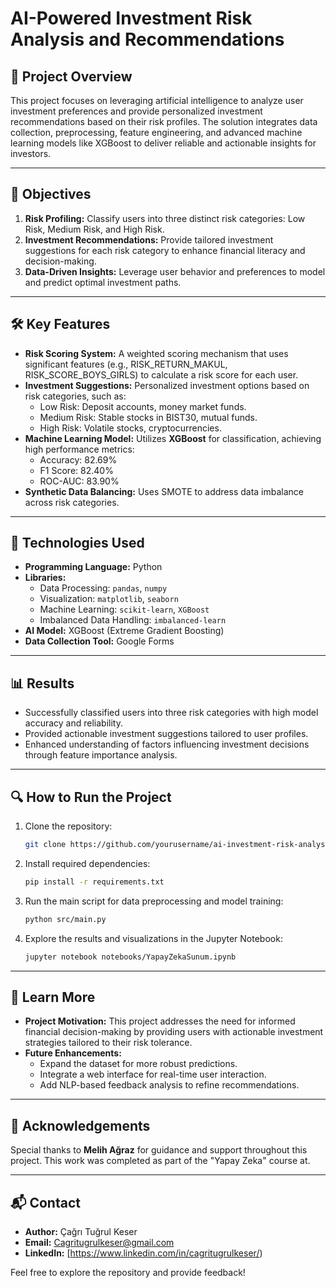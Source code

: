 # AI-Powered Investment Risk Analysis and Recommendations

## 📜 Project Overview
This project focuses on leveraging artificial intelligence to analyze user investment preferences and provide personalized investment recommendations based on their risk profiles. The solution integrates data collection, preprocessing, feature engineering, and advanced machine learning models like XGBoost to deliver reliable and actionable insights for investors.

---

## 🎯 Objectives
1. **Risk Profiling:** Classify users into three distinct risk categories: Low Risk, Medium Risk, and High Risk.
2. **Investment Recommendations:** Provide tailored investment suggestions for each risk category to enhance financial literacy and decision-making.
3. **Data-Driven Insights:** Leverage user behavior and preferences to model and predict optimal investment paths.

---

## 🛠️ Key Features
- **Risk Scoring System:** A weighted scoring mechanism that uses significant features (e.g., RISK_RETURN_MAKUL, RISK_SCORE_BOYS_GIRLS) to calculate a risk score for each user.
- **Investment Suggestions:** Personalized investment options based on risk categories, such as:
  - Low Risk: Deposit accounts, money market funds.
  - Medium Risk: Stable stocks in BIST30, mutual funds.
  - High Risk: Volatile stocks, cryptocurrencies.
- **Machine Learning Model:** Utilizes **XGBoost** for classification, achieving high performance metrics:
  - Accuracy: 82.69%
  - F1 Score: 82.40%
  - ROC-AUC: 83.90%
- **Synthetic Data Balancing:** Uses SMOTE to address data imbalance across risk categories.

---

## 🚀 Technologies Used
- **Programming Language:** Python
- **Libraries:**
  - Data Processing: `pandas`, `numpy`
  - Visualization: `matplotlib`, `seaborn`
  - Machine Learning: `scikit-learn`, `XGBoost`
  - Imbalanced Data Handling: `imbalanced-learn`
- **AI Model:** XGBoost (Extreme Gradient Boosting)
- **Data Collection Tool:** Google Forms

---

## 📊 Results
- Successfully classified users into three risk categories with high model accuracy and reliability.
- Provided actionable investment suggestions tailored to user profiles.
- Enhanced understanding of factors influencing investment decisions through feature importance analysis.


---

## 🔍 How to Run the Project
1. Clone the repository:
   ```bash
   git clone https://github.com/yourusername/ai-investment-risk-analysis.git
   ```
2. Install required dependencies:
   ```bash
   pip install -r requirements.txt
   ```
3. Run the main script for data preprocessing and model training:
   ```bash
   python src/main.py
   ```
4. Explore the results and visualizations in the Jupyter Notebook:
   ```bash
   jupyter notebook notebooks/YapayZekaSunum.ipynb
   ```

---

## 📖 Learn More
- **Project Motivation:** This project addresses the need for informed financial decision-making by providing users with actionable investment strategies tailored to their risk tolerance.
- **Future Enhancements:**
  - Expand the dataset for more robust predictions.
  - Integrate a web interface for real-time user interaction.
  - Add NLP-based feedback analysis to refine recommendations.

---

## 🤝 Acknowledgements
Special thanks to **Melih Ağraz** for guidance and support throughout this project. This work was completed as part of the "Yapay Zeka" course at.

---

## 📬 Contact
- **Author:** Çağrı Tuğrul Keser
- **Email:** [Cagritugrulkeser@gmail.com](mailto:Cagritugrulkeser@gmail.com)
- **LinkedIn:** [https://www.linkedin.com/in/cagritugrulkeser/)

Feel free to explore the repository and provide feedback!

